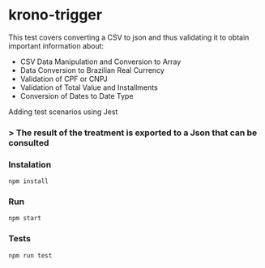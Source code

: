 # krono-trigger

This test covers converting a CSV to json and thus validating it to obtain important information about:

- CSV Data Manipulation and Conversion to Array
- Data Conversion to Brazilian Real Currency
- Validation of CPF or CNPJ
- Validation of Total Value and Installments
- Conversion of Dates to Date Type

Adding test scenarios using Jest

### > The result of the treatment is exported to a Json that can be consulted

### Instalation

```
npm install
```

### Run

```
npm start
```

### Tests

```
npm run test
```
